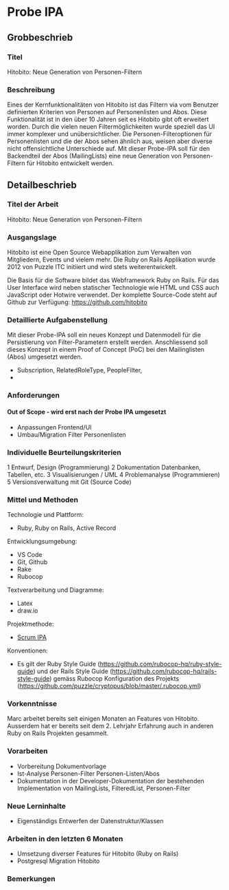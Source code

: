 # Probe IPA

## Grobbeschrieb

### Titel

Hitobito: Neue Generation von Personen-Filtern

### Beschreibung

Eines der Kernfunktionalitäten von Hitobito ist das Filtern via vom Benutzer definierten Kriterien von Personen auf Personenlisten und Abos. Diese Funktionalität ist in den über 10 Jahren seit es Hitobito gibt oft erweitert worden. Durch die vielen neuen Filtermöglichkeiten wurde speziell das UI immer komplexer und unübersichtlicher. Die Personen-Filteroptionen für Personenlisten und die der Abos sehen ähnlich aus, weisen aber diverse nicht offensichtliche Unterschiede auf.
Mit dieser Probe-IPA soll für den Backendteil der Abos (MailingLists) eine neue Generation von Personen-Filtern für Hitobito entwickelt werden. 

## Detailbeschrieb

### Titel der Arbeit

Hitobito: Neue Generation von Personen-Filtern

### Ausgangslage

Hitobito ist eine Open Source Webapplikation zum Verwalten von Mitgliedern, Events und vielem mehr. Die Ruby on Rails Applikation wurde 2012 von Puzzle ITC initiiert und wird stets weiterentwickelt. 

Die Basis für die Software bildet das Webframework Ruby on Rails. Für das User Interface wird neben statischer Technologie wie HTML und CSS auch JavaScript oder Hotwire verwendet. Der komplette Source-Code steht auf Github zur Verfügung: https://github.com/hitobito

### Detaillierte Aufgabenstellung

Mit dieser Probe-IPA soll ein neues Konzept und Datenmodell für die Persistierung von Filter-Parametern erstellt werden. Anschliessend soll dieses Konzept in einem Proof of Concept (PoC) bei den Mailinglisten (Abos) umgesetzt werden.

- Subscription, RelatedRoleType, PeopleFilter, 
- 

### Anforderungen




#### Out of Scope - wird erst nach der Probe IPA umgesetzt

* Anpassungen Frontend/UI
* Umbau/Migration Filter Personenlisten

### Individuelle Beurteilungskriterien

1 Entwurf, Design (Programmierung)
2 Dokumentation Datenbanken, Tabellen, etc.
3 Visualisierungen / UML
4 Problemanalyse (Programmieren)
5 Versionsverwaltung mit Git (Source Code) 

### Mittel und Methoden

Technologie und Plattform:

* Ruby, Ruby on Rails, Active Record

Entwicklungsumgebung:

* VS Code
* Git, Github
* Rake
* Rubocop

Textverarbeitung und Diagramme:

* Latex
* draw.io

Projektmethode:

* [Scrum IPA](https://github.com/puzzle-bbt/docs/blob/master/ipa/scrum-ipa.md)

Konventionen:

* Es gilt der Ruby Style Guide (https://github.com/rubocop-hq/ruby-style-guide) und der Rails Style Guide (https://github.com/rubocop-hq/rails-style-guide) gemäss Rubocop Konfiguration des Projekts (https://github.com/puzzle/cryptopus/blob/master/.rubocop.yml)

### Vorkenntnisse

Marc arbeitet bereits seit einigen Monaten an Features von Hitobito. Ausserdem hat er bereits seit dem 2. Lehrjahr Erfahrung auch in anderen Ruby on Rails Projekten gesammelt. 

### Vorarbeiten

* Vorbereitung Dokumentvorlage
* Ist-Analyse Personen-Filter Personen-Listen/Abos
* Dokumentation in der Developer-Dokumentation der bestehenden Implementation von MailingLists, FilteredList, Personen-Filter

### Neue Lerninhalte

* Eigenständigs Entwerfen der Datenstruktur/Klassen

### Arbeiten in den letzten 6 Monaten

* Umsetzung diverser Features für Hitobito (Ruby on Rails)
* Postgresql Migration Hitobito

### Bemerkungen
